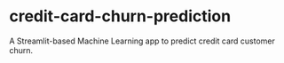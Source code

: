 # credit-card-churn-prediction
A Streamlit-based Machine Learning app to predict credit card customer churn.
